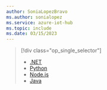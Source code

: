 ```yaml
---
author: SoniaLopezBravo
ms.author: sonialopez
ms.service: azure-iot-hub
ms.topic: include
ms.date: 03/15/2023
---
```

> [!div class="op_single_selector"]
> * [.NET](../articles/iot-hub/file-upload-dotnet.md)
> * [Python](../articles/iot-hub/file-upload-python.md)
> * [Node.js](../articles/iot-hub/file-upload-node.md)
> * [Java](../articles/iot-hub/file-upload-java.md)
